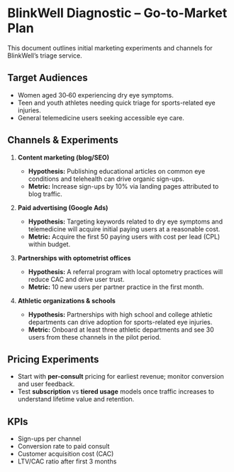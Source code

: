 # BlinkWell Diagnostic – Go-to-Market Plan

This document outlines initial marketing experiments and channels for BlinkWell’s triage service.

## Target Audiences
- Women aged 30‑60 experiencing dry eye symptoms.
- Teen and youth athletes needing quick triage for sports-related eye injuries.
- General telemedicine users seeking accessible eye care.

## Channels & Experiments

1. **Content marketing (blog/SEO)**
   - **Hypothesis:** Publishing educational articles on common eye conditions and telehealth can drive organic sign-ups.
   - **Metric:** Increase sign-ups by 10% via landing pages attributed to blog traffic.

2. **Paid advertising (Google Ads)**
   - **Hypothesis:** Targeting keywords related to dry eye symptoms and telemedicine will acquire initial paying users at a reasonable cost.
   - **Metric:** Acquire the first 50 paying users with cost per lead (CPL) within budget.

3. **Partnerships with optometrist offices**
   - **Hypothesis:** A referral program with local optometry practices will reduce CAC and drive user trust.
   - **Metric:** 10 new users per partner practice in the first month.

4. **Athletic organizations & schools**
   - **Hypothesis:** Partnerships with high school and college athletic departments can drive adoption for sports-related eye injuries.
   - **Metric:** Onboard at least three athletic departments and see 30 users from these channels in the pilot period.

## Pricing Experiments
- Start with **per-consult** pricing for earliest revenue; monitor conversion and user feedback.
- Test **subscription** vs **tiered usage** models once traffic increases to understand lifetime value and retention.

## KPIs
- Sign-ups per channel
- Conversion rate to paid consult
- Customer acquisition cost (CAC)
- LTV/CAC ratio after first 3 months
